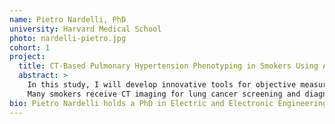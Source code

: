 ```yaml
---
name: Pietro Nardelli, PhD
university: Harvard Medical School
photo: nardelli-pietro.jpg
cohort: 1
project:
  title: CT-Based Pulmonary Hypertension Phenotyping in Smokers Using Artificial Intelligence
  abstract: >
    In this study, I will develop innovative tools for objective measurement of pulmonary vasculature morphology in smokers using computed tomographic (CT) imaging to characterize pulmonary hypertension (PH) disease severity.
    Many smokers receive CT imaging for lung cancer screening and diagnosis of lung disease. My goal is to develop algorithms that help define the main structural effects of PH in COPD patients. I will leverage the BDC ecosystem to refine approaches, provide better imaging artery-vein detection, and develop novel deep-learning approaches for vessel wall quantification. My methods will use COPDGene data and be incorporated into the Chest Imaging Platform and the BDC ecosystem.
bio: Pietro Nardelli holds a PhD in Electric and Electronic Engineering received from the University College Cork, Ireland, where he was the original developer and designer of an innovative open source approach for virtual bronchoscopy starting from CT images. Since 2016, he has been a member of the Applied Chest Imaging Laboratory at Brigham and Women’s Hospital and an instructor in Radiology at Harvard Medical School. Nardelli has a broad background in biomedical engineering, with specific training and expertise in medical image analysis and artificial intelligence applied to medicine. The goal of his research program is the design and development of new algorithms in the field of image-based biomarkers for the understanding of lung diseases, with particular interest in Pulmonary Vascular Disease (PVD). As part of his research, Nardelli leads several artificial intelligence projects at the Applied Chest Imaging Laboratory (ACIL), where he develops and applies new machine learning approaches for advanced image-based lung phenotyping problems. He also contributes to the development, integration, and validation of new algorithms into the open source software Chest Imaging Platform (CIP), and he is a member of the COPDGene imaging core group.
---
```

